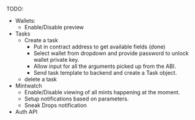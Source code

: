 TODO:
* Wallets:
    * Enable/Disable preview
* Tasks
  * Create a task
    * Put in contract address to get available fields (done)
    * Select wallet from dropdown and provide password to unlock wallet private key.
    * Allow input for all the arguments picked up from the ABI.
    * Send task template to backend and create a Task object.
  * delete a task
* Mintwatch
  * Enable/Disable viewing of all mints happening at the moment.
  * Setup notifications based on parameters.
  * Sneak Drops notification
* Auth API